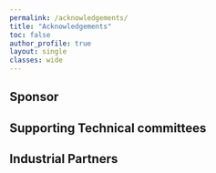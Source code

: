```yaml
---
permalink: /acknowledgements/
title: "Acknowledgements"
toc: false
author_profile: true 
layout: single 
classes: wide
---
```

Sponsor
------------

Supporting Technical committees
------------

Industrial Partners
------------

